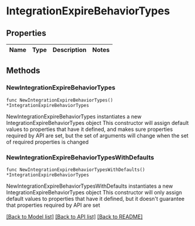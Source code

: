 # IntegrationExpireBehaviorTypes

## Properties

Name | Type | Description | Notes
------------ | ------------- | ------------- | -------------

## Methods

### NewIntegrationExpireBehaviorTypes

`func NewIntegrationExpireBehaviorTypes() *IntegrationExpireBehaviorTypes`

NewIntegrationExpireBehaviorTypes instantiates a new IntegrationExpireBehaviorTypes object
This constructor will assign default values to properties that have it defined,
and makes sure properties required by API are set, but the set of arguments
will change when the set of required properties is changed

### NewIntegrationExpireBehaviorTypesWithDefaults

`func NewIntegrationExpireBehaviorTypesWithDefaults() *IntegrationExpireBehaviorTypes`

NewIntegrationExpireBehaviorTypesWithDefaults instantiates a new IntegrationExpireBehaviorTypes object
This constructor will only assign default values to properties that have it defined,
but it doesn't guarantee that properties required by API are set


[[Back to Model list]](../README.md#documentation-for-models) [[Back to API list]](../README.md#documentation-for-api-endpoints) [[Back to README]](../README.md)


